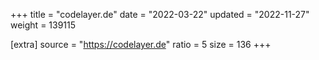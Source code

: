 +++
title = "codelayer.de"
date = "2022-03-22"
updated = "2022-11-27"
weight = 139115

[extra]
source = "https://codelayer.de"
ratio = 5
size = 136
+++
